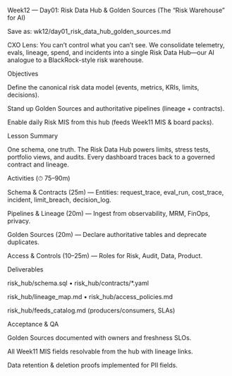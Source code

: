 Week12 — Day01: Risk Data Hub & Golden Sources (The “Risk Warehouse” for AI)

Save as: wk12/day01_risk_data_hub_golden_sources.md

CXO Lens: You can’t control what you can’t see. We consolidate telemetry, evals, lineage, spend, and incidents into a single Risk Data Hub—our AI analogue to a BlackRock-style risk warehouse.

Objectives

Define the canonical risk data model (events, metrics, KRIs, limits, decisions).

Stand up Golden Sources and authoritative pipelines (lineage + contracts).

Enable daily Risk MIS from this hub (feeds Week11 MIS & board packs).

Lesson Summary

One schema, one truth. The Risk Data Hub powers limits, stress tests, portfolio views, and audits. Every dashboard traces back to a governed contract and lineage.

Activities (⏱ 75–90m)

Schema & Contracts (25m) — Entities: request_trace, eval_run, cost_trace, incident, limit_breach, decision_log.

Pipelines & Lineage (20m) — Ingest from observability, MRM, FinOps, privacy.

Golden Sources (20m) — Declare authoritative tables and deprecate duplicates.

Access & Controls (10–25m) — Roles for Risk, Audit, Data, Product.

Deliverables

risk_hub/schema.sql • risk_hub/contracts/*.yaml

risk_hub/lineage_map.md • risk_hub/access_policies.md

risk_hub/feeds_catalog.md (producers/consumers, SLAs)

Acceptance & QA

Golden Sources documented with owners and freshness SLOs.

All Week11 MIS fields resolvable from the hub with lineage links.

Data retention & deletion proofs implemented for PII fields.
